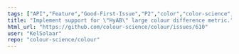 ```yaml
---
tags: ["API","Feature","Good-First-Issue","P2","color","color-science","color-space","color-spaces","colorspace","colorspaces","colour","colour-science","colour-space","colour-spaces","colourspace","colourspaces","data","dataset","datasets","python","spectral-data","spectral-dataset","spectral-datasets"]
title: "Implement support for \"HyAB\" large colour difference metric."
html_url: "https://github.com/colour-science/colour/issues/610"
user: "KelSolaar"
repo: "colour-science/colour"
---
```


